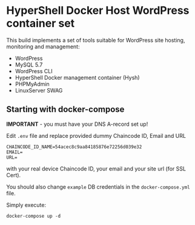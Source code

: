 # HyperShell Docker Host WordPress container set
This build implements a set of tools suitable for WordPress site hosting, monitoring and management:
- WordPress
- MySQL 5.7
- WordPress CLI
- HyperShell Docker management container (Hysh)
- PHPMyAdmin
- LinuxServer SWAG

## Starting with **docker-compose**

**IMPORTANT** - you must have your DNS A-record set up!

Edit `.env` file and replace provided dummy Chaincode ID, Email and URL

```shell
CHAINCODE_ID_NAME=54acec8c9aa84185876e72256d039e32
EMAIL=
URL=
```
with your real device Chaincode ID, your email and your site url (for SSL Cert).

You should also change `example` DB credentials in the `docker-compose.yml` file.

Simply execute:

```shell
docker-compose up -d
```
